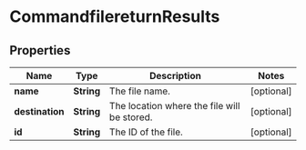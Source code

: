 
# CommandfilereturnResults

## Properties
Name | Type | Description | Notes
------------ | ------------- | ------------- | -------------
**name** | **String** | The file name. |  [optional]
**destination** | **String** | The location where the file will be stored. |  [optional]
**id** | **String** | The ID of the file. |  [optional]



